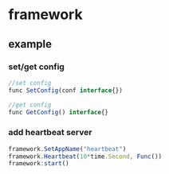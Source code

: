 framework
=============

## example

### set/get config
```javascript
//set config
func SetConfig(conf interface{})

//get config
func GetConfig() interface{}
```

### add heartbeat server
```javascript
framework.SetAppName("heartbeat")
framework.Heartbeat(10*time.Second, Func())
framework:start()
```